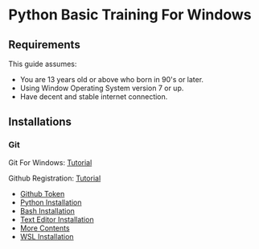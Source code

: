 # Python Basic Training For Windows

## Requirements

This guide assumes:
- You are 13 years old or above who born in 90's or later.
- Using Window Operating System version 7 or up.
- Have decent and stable internet connection.

## Installations

### Git

Git For Windows: [Tutorial](https://github.com/mekatronik-achmadi/md_tutorial/blob/master/pelatihan/install_git.md)

Github Registration: [Tutorial](https://github.com/mekatronik-achmadi/md_tutorial/blob/master/pelatihan/github_signup.md)


- [Github Token](https://github.com/mekatronik-achmadi/md_tutorial/blob/master/electronic/tutorials/github_token.md)
- [Python Installation](https://github.com/mekatronik-achmadi/md_tutorial/blob/master/pelatihan/install_python.md)
- [Bash Installation](https://github.com/mekatronik-achmadi/md_tutorial/blob/master/pelatihan/install_bash.md)
- [Text Editor Installation](https://github.com/mekatronik-achmadi/md_tutorial/blob/master/pelatihan/install_editor.md)
- [More Contents](https://github.com/mekatronik-achmadi/md_tutorial/blob/master/pelatihan/more_contents.md)
- [WSL Installation](https://github.com/mekatronik-achmadi/md_tutorial/blob/master/pelatihan/install_wsl.md)


